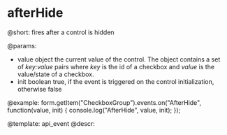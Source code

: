 afterHide
=============

@short: fires after a control is hidden
 

@params:
- value     object     the current value of the control. The object contains a set of <i>key:value</i> pairs where <i>key</i> is the id of a checkbox and <i>value</i> is the value/state of a checkbox.
- init      boolean     true, if the event is triggered on the control initialization, otherwise false


@example:
form.getItem("CheckboxGroup").events.on("AfterHide", function(value, init) {
    console.log("AfterHide", value, init);
});


@template: api_event
@descr:

